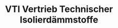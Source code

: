 ---
title: "VTI Vertrieb Technischer Isolierdämmstoffe"
url: /karlsruhe/vti-vertrieb-technischer-isolierdaemmstoffe/
shop: Baustoffe
---